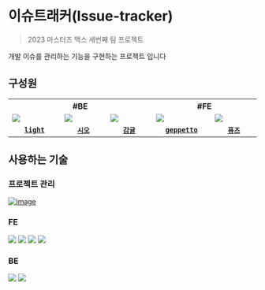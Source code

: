 # 이슈트래커(Issue-tracker)
> 2023 마스터즈 맥스 세번째 팀 프로젝트

개발 이슈를 관리하는 기능을 구현하는 프로젝트 입니다
## 구성원

<table align="center">
  <tr>
    <th colspan="3">#BE</th>
    <th colspan="2">#FE</th>
  </tr>
  <tr>
    <td width="150">
      <img src="https://github.com/codesquad-issue-team-05/issue-tracker-max/assets/54755633/7a6d5c9c-9e24-430e-904b-68ca68255519" />
    </td>
    <td width="150">
      <img src="https://github.com/codesquad-issue-team-05/issue-tracker-max/assets/54755633/e1f247ff-738f-4c06-9586-e50600b9bb2f" />
    </td>
    <td width="150">
      <img src="https://github.com/codesquad-issue-team-05/issue-tracker-max/assets/54755633/7d22c303-839e-49dd-8dfd-01e3b576e458" />
    </td>
    <td width="150">
      <img src="https://github.com/codesquad-issue-team-05/issue-tracker-max/assets/54755633/7c455d47-9f48-4fcc-91df-ad408e5124f1" />
    </td>
    <td width="150">
      <img src="https://github.com/codesquad-issue-team-05/issue-tracker-max/assets/54755633/f4a37d91-c9fd-4c3e-afab-afbe8cfd15d3" />
    </td>
  </tr>
  <tr>
    <td align="center">
      <code><a href="https://github.com/DOEKYONG"><strong>light</strong></a></code>
    </td>
    <td align="center">
      <code><a href="https://github.com/chunghye98"><strong>시오</strong></a></code>
    </td>
    <td align="center">
      <code><a href="https://github.com/swinb"><strong>감귤</strong></a></code>
    </td>
    <td align="center">
      <code><a href="https://github.com/saejinpark"><strong>geppetto</strong></a></code>
    </td>
    <td align="center">
      <code><a href="https://github.com/silvertae"><strong>퓨즈</strong></a></code>
    </td>
  </tr>
</table>

## 사용하는 기술
### 프로젝트 관리
[![image](https://img.shields.io/badge/Notion-000000.svg?style=for-the-badge&logo=Notion&logoColor=white)](https://www.notion.so/1b49f8005abd408da3ff585427499d70)
### FE
<img src="https://img.shields.io/badge/TypeScript-3178C6.svg?style=for-the-badge&logo=TypeScript&logoColor=white" /> <img src="https://img.shields.io/badge/React-61DAFB.svg?style=for-the-badge&logo=React&logoColor=black" /> <img src="https://img.shields.io/badge/React%20Router-CA4245.svg?style=for-the-badge&logo=React-Router&logoColor=white" /> <img src="https://img.shields.io/badge/Vite-646CFF.svg?style=for-the-badge&logo=Vite&logoColor=white" />
### BE
<img src="https://img.shields.io/badge/Spring%20Boot-6DB33F.svg?style=for-the-badge&logo=Spring-Boot&logoColor=white" /> <img src="https://img.shields.io/badge/MySQL-4479A1.svg?style=for-the-badge&logo=MySQL&logoColor=white" />
